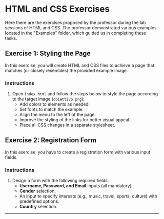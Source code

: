 # HTML and CSS Exercises

Here there are the exercises proposed by the professor during the lab sessions of HTML and CSS. The professor demonstrated various examples located in the "Examples" folder, which guided us in completing these tasks.

## Exercise 1: Styling the Page

In this exercise, you will create HTML and CSS files to achieve a page that matches (or closely resembles) the provided example image.

### Instructions

1. Open `index.html` and follow the steps below to style the page according to the target image (`obiettivo.png`):
   - Add colors to elements as needed.
   - Set fonts to match the example.
   - Align the menu to the left of the page.
   - Improve the styling of the links for better visual appeal.
   - Place all CSS changes in a separate stylesheet.

## Exercise 2: Registration Form

In this exercise, you have to create a registration form with various input fields.

### Instructions

1. Design a form with the following required fields:
   - **Username, Password, and Email** inputs (all mandatory).
   - **Gender** selection.
   - An input to specify interests (e.g., music, travel, sports, culture) with predefined options.
   - **Country** selection.

---

